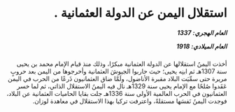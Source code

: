 <h1 dir="rtl">استقلال اليمن عن الدولة العثمانية .</h1>

<h5 dir="rtl">العام الهجري:  1337

العام الميلادي: 1918

</h5>

<p dir="rtl">أخذت اليمنُ استقلالها عن الدولة العثمانية مبكرًا، وذلك منذ قيام الإمام محمد بن يحيى سنة 1307هـ ثم ابنِه يحيى؛ حيث حاربوا الجيوشَ العثمانية وأخرجوها من اليمن بعد حروبٍ مريرة حتى سمِّيَت البلاد مقبرة الأناضول، ولَمَّا ضاق العثمانيون ذَرعًا من الحرب في اليمن عَقَدوا صُلحًا مع الإمام يحيى سنة 1329هـ نال فيه اليمنُ الاستقلال الذاتي، ثم لما خسر العثمانيون في الحرب العالمية الأولى سنة 1336هـ جلت بقايا الحاميات العثمانية عن البلاد، فوجدت اليمنُ نَفسَها مستقلةً، واعترفت تركيا بهذا الاستقلال في معاهدة لوزان.</p></br>
